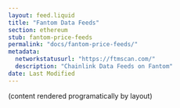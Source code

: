 ```yaml
---
layout: feed.liquid
title: "Fantom Data Feeds"
section: ethereum
stub: fantom-price-feeds
permalink: "docs/fantom-price-feeds/"
metadata:
  networkstatusurl: "https://ftmscan.com/"
  description: "Chainlink Data Feeds on Fantom"
date: Last Modified
---
```

(content rendered programatically by layout)
